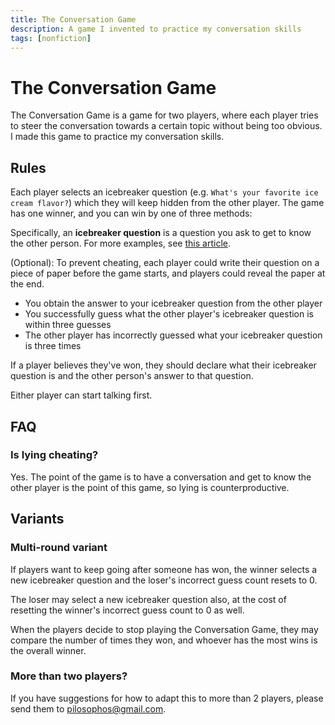 ```yaml
---
title: The Conversation Game
description: A game I invented to practice my conversation skills
tags: [nonfiction]
---
```

# The Conversation Game

The Conversation Game is a game for two players, where each player tries to steer the conversation towards a certain topic without being too obvious. I made this game to practice my conversation skills.

## Rules

<div class="relative">

  Each player selects an icebreaker question (e.g. `What's your favorite ice cream flavor?`) which they will keep hidden from the other player. The game has one winner, and you can win by one of three methods:

  <aside class="marginal-note">

  Specifically, an **icebreaker question** is a question you ask to get to know the other person. For more examples, see [this article](https://www.atlassian.com/blog/teamwork/icebreaker-questions).
  
  (Optional): To prevent cheating, each player could write their question on a piece of paper before the game starts, and players could reveal the paper at the end.
  
  </aside>
</div>

* You obtain the answer to your icebreaker question from the other player
* You successfully guess what the other player's icebreaker question is within three guesses
* The other player has incorrectly guessed what your icebreaker question is three times

If a player believes they've won, they should declare what their icebreaker question is and the other person's answer to that question.

Either player can start talking first.

## FAQ

### Is lying cheating?
Yes. The point of the game is to have a conversation and get to know the other player is the point of this game, so lying is counterproductive.

## Variants

### Multi-round variant

If players want to keep going after someone has won, the winner selects a new icebreaker question and the loser's incorrect guess count resets to 0.

The loser may select a new icebreaker question also, at the cost of resetting the winner's incorrect guess count to 0 as well.

When the players decide to stop playing the Conversation Game, they may compare the number of times they won, and whoever has the most wins is the overall winner.

### More than two players?

If you have suggestions for how to adapt this to more than 2 players, please send them to [pilosophos@gmail.com](mailto:pilosophos@gmail.com).